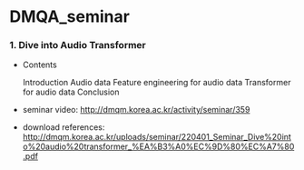 # DMQA_seminar



### 1. Dive into Audio Transformer

- Contents

  Introduction
  Audio data
  Feature engineering for audio data
  Transformer for audio data
  Conclusion
  
- seminar video: <http://dmqm.korea.ac.kr/activity/seminar/359>
- download references: <http://dmqm.korea.ac.kr/uploads/seminar/220401_Seminar_Dive%20into%20audio%20transformer_%EA%B3%A0%EC%9D%80%EC%A7%80.pdf>
